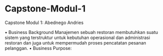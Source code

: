 # Capstone-Modul-1
Capstone Modul 1: Abednego Andries

•	Business Background
Manajemen sebuah restoran membutuhkan suatu sistem yang terstruktur untuk kebutuhan operasional dan administrasi restoran dan juga untuk mempermudah proses pencatatan pesanan pelanggan.
•	Business Purpose:
